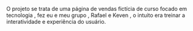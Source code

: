 O projeto se trata de uma página de vendas fictícia  de curso focado em tecnologia , fez eu e meu grupo , Rafael e Keven , o intuito era treinar a interatividade e experiência do usuário.
